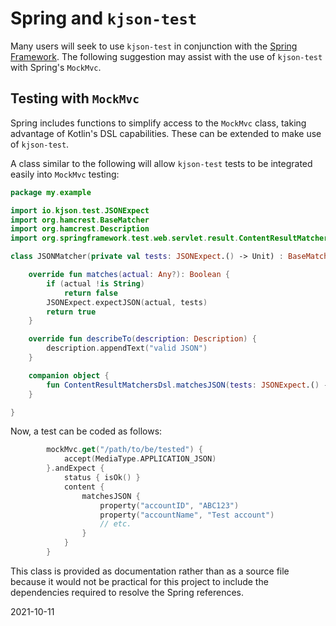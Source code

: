 # Spring and `kjson-test`

Many users will seek to use `kjson-test` in conjunction with the
[Spring Framework](https://spring.io/projects/spring-framework).
The following suggestion may assist with the use of `kjson-test` with Spring's `MockMvc`.

## Testing with `MockMvc`

Spring includes functions to simplify access to the `MockMvc` class, taking advantage of Kotlin's DSL capabilities.
These can be extended to make use of `kjson-test`.

A class similar to the following will allow `kjson-test` tests to be integrated easily into `MockMvc` testing:

```kotlin
package my.example

import io.kjson.test.JSONExpect
import org.hamcrest.BaseMatcher
import org.hamcrest.Description
import org.springframework.test.web.servlet.result.ContentResultMatchersDsl

class JSONMatcher(private val tests: JSONExpect.() -> Unit) : BaseMatcher<String>() {

    override fun matches(actual: Any?): Boolean {
        if (actual !is String)
            return false
        JSONExpect.expectJSON(actual, tests)
        return true
    }

    override fun describeTo(description: Description) {
        description.appendText("valid JSON")
    }

    companion object {
        fun ContentResultMatchersDsl.matchesJSON(tests: JSONExpect.() -> Unit) = string(JSONMatcher(tests))
    }

}
```

Now, a test can be coded as follows:
```kotlin
        mockMvc.get("/path/to/be/tested") {
            accept(MediaType.APPLICATION_JSON)
        }.andExpect {
            status { isOk() }
            content {
                matchesJSON {
                    property("accountID", "ABC123")
                    property("accountName", "Test account")
                    // etc.
                }
            }
        }
```

This class is provided as documentation rather than as a source file because it would not be practical for this project
to include the dependencies required to resolve the Spring references.

2021-10-11
